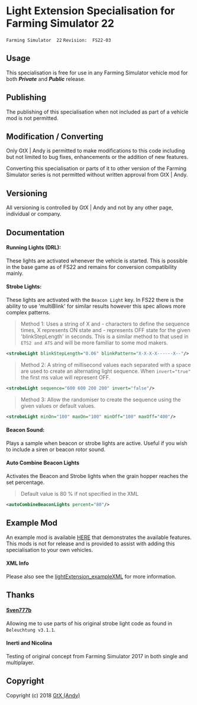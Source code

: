 # Light Extension Specialisation for Farming Simulator 22

 `Farming Simulator  22`   `Revision:  FS22-03`

## Usage
This specialisation is free for use in any Farming Simulator vehicle mod for both ***Private*** and ***Public*** release.

## Publishing
The publishing of this specialisation when not included as part of a vehicle mod is not permitted.

## Modification / Converting
Only GtX | Andy is permitted to make modifications to this code including but not limited to bug fixes, enhancements or the addition of new features.

Converting this specialisation or parts of it to other version of the Farming Simulator series is not permitted without written approval from GtX | Andy.

## Versioning
All versioning is controlled by GtX | Andy and not by any other page, individual or company.

## Documentation

#### Running Lights (DRL):
These lights are activated whenever the vehicle is started. This is possible in the base game as of FS22 and remains for conversion compatibility mainly.

#### Strobe Lights:
These lights are activated with the `Beacon Light` key. In FS22 there is the ability to use 'multiBlink' for similar results however this spec allows more complex patterns.

> Method 1: Uses a string of X and - characters to define the sequence times, X represents ON state and - represents OFF state for the given 'blinkStepLength' in seconds. This is a similar method to that used in `ETS2 and ATS` and will be more familiar to some mod makers.

```xml
<strobeLight blinkStepLength="0.06" blinkPattern="X-X-X-X------X--"/>
```

> Method 2: A string of millisecond values each separated with a space are used to create an alternating light sequence. When `invert="true"` the first ms value will represent OFF.

```xml
<strobeLight sequence="600 600 200 200" invert="false"/>
```

> Method 3: Allow the randomiser to create the sequence using the given values or default values.

```xml
<strobeLight minOn="100" maxOn="100" minOff="100" maxOff="400"/>
```

#### Beacon Sound:
Plays a sample when beacon or strobe lights are active. Useful if you wish to include a siren or beacon rotor sound.

#### Auto Combine Beacon Lights
Activates the Beacon and  Strobe lights when the grain hopper reaches the set percentage.

> Default value is 80 % if not specified in the XML

```xml
<autoCombineBeaconLights percent="80"/>
```

## Example Mod
An example mod is available [HERE](https://github.com/GtX-Andy/lightExtension/releases) that demonstrates the available features. This mods is not for release and is provided to assist with adding this specialisation to your own vehicles.

#### XML Info
Please also see the [lightExtension_exampleXML](https://github.com/GtX-Andy/lightExtension/blob/master/lightExtension_exampleXML.html) for more information.

## Thanks
#### [Sven777b](http://ls-landtechnik.com)
Allowing me to use parts of his original strobe light code as found in `Beleuchtung v3.1.1`.

#### Inerti and Nicolina
Testing of original concept from Farming Simulator 2017 in both single and multiplayer.

## Copyright
Copyright (c) 2018 [GtX (Andy)](https://github.com/GtX-Andy)